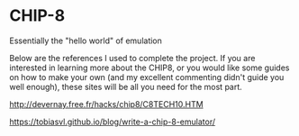 # CHIP-8
Essentially the "hello world" of emulation

Below are the references I used to complete the project. If you are interested in learning more about the CHIP8, or you would like some guides on how to make your own (and my excellent commenting didn't guide you well enough), these sites will be all you need for the most part.

http://devernay.free.fr/hacks/chip8/C8TECH10.HTM

https://tobiasvl.github.io/blog/write-a-chip-8-emulator/
